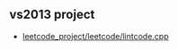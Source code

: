 
## vs2013 project

- [ leetcode_project/leetcode/lintcode.cpp](https://github.com/ranjiewwen/leetcode_project/blob/master/leetcode/lintcode.cpp)

